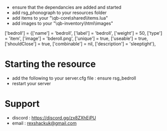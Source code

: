 
- ensure that the dependancies are added and started
- add rsg_phonograph to your resources folder
- add items to your "\qb-core\shared\items.lua"
- add images to your "\qb-inventory\html\images"

['bedroll']					= {['name'] = 'bedroll', 			  	  		['label'] = 'bedroll', 				['weight'] = 50, 		['type'] = 'item', 		['image'] = 'bderoll.png', 				['unique'] = true, 		['useable'] = true, 	['shouldClose'] = true,		['combinable'] = nil,   ['description'] = 'sleeptight'},


# Starting the resource
- add the following to your server.cfg file : ensure rsg_bedroll
- restart your server

# Support
- discord : https://discord.gg/zx8ZXhEjPU
- email : rexshackuk@gmail.com
